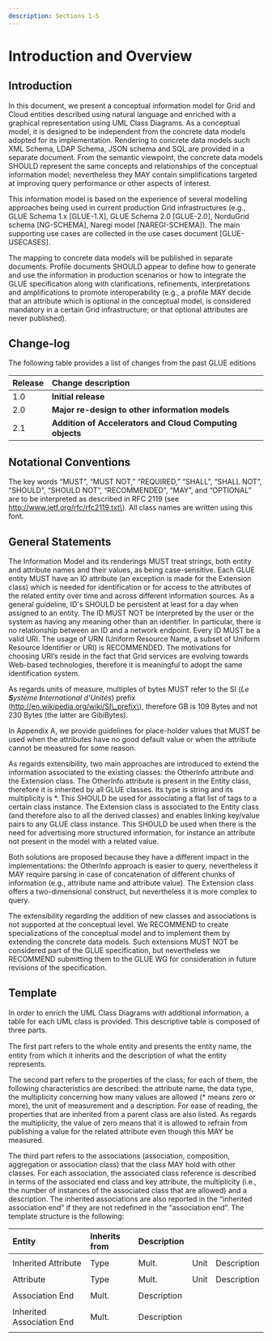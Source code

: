 ```yaml
---
description: Sections 1-5
---
```


# Introduction and Overview

## Introduction

In this document, we present a conceptual information model for Grid and Cloud entities described using natural language and enriched with a graphical representation using UML Class Diagrams. As a conceptual model, it is designed to be independent from the concrete data models adopted for its implementation. Rendering to concrete data models such XML Schema, LDAP Schema, JSON schema and SQL are provided in a separate document. From the semantic viewpoint, the concrete data models SHOULD represent the same concepts and relationships of the conceptual information model; nevertheless they MAY contain simplifications targeted at improving query performance or other aspects of interest.

This information model is based on the experience of several modelling approaches being used in current production Grid infrastructures \(e.g., GLUE Schema 1.x \[GLUE-1.X\], GLUE Schema 2.0 \[GLUE-2.0\], NorduGrid schema \[NG-SCHEMA\], Naregi model \[NAREGI-SCHEMA\]\). The main supporting use cases are collected in the use cases document \[GLUE-USECASES\].

The mapping to concrete data models will be published in separate documents. Profile documents SHOULD appear to define how to generate and use the information in production scenarios or how to integrate the GLUE specification along with clarifications, refinements, interpretations and amplifications to promote interoperability \(e.g., a profile MAY decide that an attribute which is optional in the conceptual model, is considered mandatory in a certain Grid infrastructure; or that optional attributes are never published\).

## Change-log

The following table provides a list of changes from the past GLUE editions

| **Release** | **Change description** |
| :--- | :--- |
| 1.0 | **Initial release** |
| 2.0 | **Major re-design to other information models** |
| 2.1 | **Addition of Accelerators and Cloud Computing objects** |

## Notational Conventions

The key words “MUST”, “MUST NOT,” “REQUIRED,” “SHALL”, “SHALL NOT”, “SHOULD”, “SHOULD NOT”, “RECOMMENDED”, “MAY”, and “OPTIONAL” are to be interpreted as described in RFC 2119 \(see http://www.ietf.org/rfc/rfc2119.txt\). All class names are written using this font.

## General Statements

The Information Model and its renderings MUST treat strings, both entity and attribute names and their values, as being case-sensitive. Each GLUE entity MUST have an ID attribute \(an exception is made for the Extension class\) which is needed for identification or for access to the attributes of the related entity over time and across different information sources. As a general guideline, ID's SHOULD be persistent at least for a day when assigned to an entity. The ID MUST NOT be interpreted by the user or the system as having any meaning other than an identifier. In particular, there is no relationship between an ID and a network endpoint. Every ID MUST be a valid URI. The usage of URN \(Uniform Resource Name, a subset of Uniform Resource Identifier or URI\) is RECOMMENDED. The motivations for choosing URI’s reside in the fact that Grid services are evolving towards Web-based technologies, therefore it is meaningful to adopt the same identification system.

As regards units of measure, multiples of bytes MUST refer to the SI \(_Le_ _**S**ystème_ _**I**nternational d'Unités_\) prefix \(http://en.wikipedia.org/wiki/SI\_prefix\), therefore GB is 109 Bytes and not 230 Bytes \(the latter are GibiBytes\).

In Appendix A, we provide guidelines for place-holder values that MUST be used when the attributes have no good default value or when the attribute cannot be measured for some reason.

As regards extensibility, two main approaches are introduced to extend the information associated to the existing classes: the OtherInfo attribute and the Extension class. The OtherInfo attribute is present in the Entity class, therefore it is inherited by all GLUE classes. Its type is string and its multiplicity is \*. This SHOULD be used for associating a flat list of tags to a certain class instance. The Extension class is associated to the Entity class \(and therefore also to all the derived classes\) and enables linking key/value pairs to any GLUE class instance. This SHOULD be used when there is the need for advertising more structured information, for instance an attribute not present in the model with a related value.

Both solutions are proposed because they have a different impact in the implementations: the OtherInfo approach is easier to query, nevertheless it MAY require parsing in case of concatenation of different chunks of information \(e.g., attribute name and attribute value\). The Extension class offers a two-dimensional construct, but nevertheless it is more complex to query.

The extensibility regarding the addition of new classes and associations is not supported at the conceptual level. We RECOMMEND to create specializations of the conceptual model and to implement them by extending the concrete data models. Such extensions MUST NOT be considered part of the GLUE specification, but nevertheless we RECOMMEND submitting them to the GLUE WG for consideration in future revisions of the specification.

## Template

In order to enrich the UML Class Diagrams with additional information, a table for each UML class is provided. This descriptive table is composed of three parts.

The ﬁrst part refers to the whole entity and presents the entity name, the entity from which it inherits and the description of what the entity represents.

The second part refers to the properties of the class; for each of them, the following characteristics are described: the attribute name, the data type, the multiplicity concerning how many values are allowed \(\* means zero or more\), the unit of measurement and a description. For ease of reading, the properties that are inherited from a parent class are also listed. As regards the multiplicity, the value of zero means that it is allowed to refrain from publishing a value for the related attribute even though this MAY be measured.

The third part refers to the associations \(association, composition, aggregation or association class\) that the class MAY hold with other classes. For each association, the associated class reference is described in terms of the associated end class and key attribute, the multiplicity \(i.e., the number of instances of the associated class that are allowed\) and a description. The inherited associations are also reported in the “inherited association end” if they are not redefined in the “association end”. The template structure is the following:

| Entity | Inherits from | Description |  |  |
| :--- | :--- | :--- | :--- | :--- |
|  |  |  |  |  |
| Inherited Attribute | Type | Mult. | Unit | Description |
|  |  |  |  |  |
| Attribute | Type | Mult. | Unit | Description |
|  |  |  |  |  |
| Association End | Mult. | Description |  |  |
|  |  |  |  |  |
| Inherited Association End | Mult. | Description |  |  |
|  |  |  |  |  |

## 

